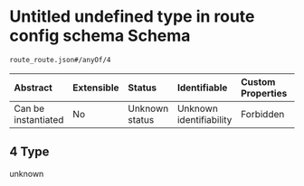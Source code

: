 # Untitled undefined type in route config schema Schema

```txt
route_route.json#/anyOf/4
```



| Abstract            | Extensible | Status         | Identifiable            | Custom Properties | Additional Properties | Access Restrictions | Defined In                                                            |
| :------------------ | :--------- | :------------- | :---------------------- | :---------------- | :-------------------- | :------------------ | :-------------------------------------------------------------------- |
| Can be instantiated | No         | Unknown status | Unknown identifiability | Forbidden         | Allowed               | none                | [route\_route.json\*](../out/route_route.json "open original schema") |

## 4 Type

unknown
